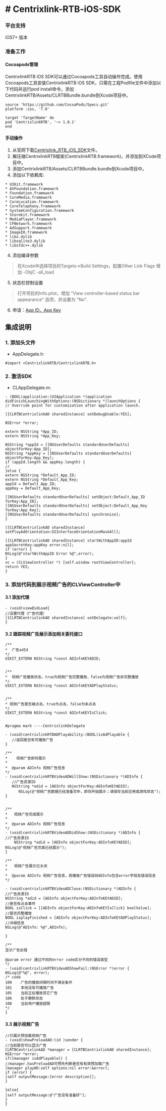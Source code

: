 # # Centrixlink-RTB-iOS-SDK

### 平台支持
iOS7+ 版本

### 准备工作

#### Cocoapods管理
CentrixlinkRTB iOS SDK可以通过Cocoapods工具自动操作完成。使用Cocoapods工具安装CentrixlinkRTB iOS SDK，只需在工程Podfile文件中添加以下代码并运行pod install命令，添加CentrixlinkRTB/Assets/CLRTBBundle.bundle到Xcode项目中。

```
source 'https://github.com/CocoaPods/Specs.git'
platform :ios, '7.0'

target 'TargetName' do
pod 'CentrixlinkRTB', '~> 1.0.1'
end
```

#### 手动操作
1.  从官网下载[Centrixlink_RTB_iOS_SDK](https://github.com/centrixlink/Centrixlink-RTB-iOS-SDK)文件。
2.  解压缩CentrixlinkRTB框架(CentrixlinkRTB.framework)，并添加到XCode项目中。
3.  添加CentrixlinkRTB/Assets/CLRTBBundle.bundle到Xcode项目中。
4.  添加以下依赖库:

```
* UIKit.framework
* AVFoundation.framework
* Foundation.framework
* CoreMedia.framework
* CoreLocation.framework
* CoreTelephony.framework
* SystemConfiguration.framework  
* Storekit.framework
* MediaPlayer.framework
* CFNetwork.framework
* AdSupport.framework
* ImageIO.framework
* libz.dylib
* libsqlite3.dylib
* libstdc++.dylib
```
4.  添加编译参数

> 在Xcode中选择项目的Targets->Build Settings，配置Other Link Flags 增加 -ObjC -all_load

5. 状态栏控制设置

> 打开项目的Info.plist，增加 "View controller-based status bar appearance" 选项，并设置为 "No".


6. 申请：[App ID、App Key](https://www.centrixlink.com)

## 集成说明

### 1. 添加头文件 
* AppDelegate.h:

```objc
#import <CentrixlinkRTB/CentrixlinkRTB.h>
```



### 2. 激活SDK

* CLAppDelegate.m:

```objc
- (BOOL)application:(UIApplication *)application didFinishLaunchingWithOptions:(NSDictionary *)launchOptions {
// Override point for customization after application launch.

[[CLRTBCentrixlinkAD sharedInstance] setDebugEnable:YES];

NSError *error;

extern NSString *App_ID;
extern NSString *App_Key;

NSString *appId = [[NSUserDefaults standardUserDefaults] objectForKey:App_ID];
NSString *appKey = [[NSUserDefaults standardUserDefaults] objectForKey:App_Key];
if (appId.length && appKey.length) {
//
}else {
extern NSString *Default_App_ID;
extern NSString *Default_App_Key;
appId = Default_App_ID;
appKey = Default_App_Key;

[[NSUserDefaults standardUserDefaults] setObject:Default_App_ID forKey:App_ID];
[[NSUserDefaults standardUserDefaults] setObject:Default_App_Key forKey:App_Key];
[[NSUserDefaults standardUserDefaults] synchronize];
}

[[CLRTBCentrixlinkAD sharedInstance] setPlayAdOrientation:UIInterfaceOrientationMaskAll];

[[CLRTBCentrixlinkAD sharedInstance] startWithAppID:appId appSecretKey:appKey error:nil];
if (error) {
NSLog(@"startWithAppID Error %@",error);
}
vc = (CLViewController *) [self.window rootViewController];
return YES;
}
```


### 3. 添加代码到展示视频广告的CLViewController中

#### 3.1 添加代理
```objc
- (void)viewDidLoad{
//设置代理（广告代理）
[[CLRTBCentrixlinkAD sharedInstance] setDelegate:self];
}
```

#### 3.2 跟踪视频广告展示添加相关委托接口

```objc
/**
*  广告adId
*/
UIKIT_EXTERN NSString *const ADInfoKEYADID;


/**
*  视频广告播放状态，true为视频广告完整播放，false为视频广告非完整播放
*/
UIKIT_EXTERN NSString *const ADInfoKEYADPlayStatus;


/**
* 视频广告是否被点击，true为点击，false为未点击
*/
UIKIT_EXTERN NSString *const ADInfoKEYIsClick;


#pragma mark ----CentrixlinkDelegate

- (void)centrixlinkRTBADPlayability:(BOOL)isAdPlayable {
   //返回是否有可播放广告
}
    
/**
*    视频广告即将展示
*
*  @param ADInfo 视频广告信息
*/
- (void)centrixlinkRTBVideoADWillShow:(NSDictionary *)ADInfo {
   //广告资源ID
   NSString *adid = [ADInfo objectForKey:ADInfoKEYADID];
      NSLog(@"视频广告数据已经准备完毕，即将开始展示；请保存当前应用或游戏状态");
}
      

/**
*   视频广告完成展示
*
*  @param ADInfo 视频广告信息
*/
- (void)centrixlinkRTBVideoADDidShow:(NSDictionary *)ADInfo {
//广告资源ID
    NSString *adid = [ADInfo objectForKey:ADInfoKEYADID];
NSLog(@"视频广告页面已经展示");
}

/**
*   视频广告展示已关闭
*
*  @param ADInfo 视频广告信息，若播放广告错误则ADInfo包含error字段及错误信息
*/

- (void)centrixlinkRTBVideoADClose:(NSDictionary *)ADInfo {
//广告资源ID
NSString *adid = [ADInfo objectForKey:ADInfoKEYADID];
//是否有点击事件
BOOL isClick = [[ADInfo objectForKey:ADInfoKEYIsClick] boolValue];
//是否完整播放
BOOL isplayFinished = [ADInfo objectForKey:ADInfoKEYADPlayStatus];
//详细信息
NSLog(@"ADInfo: %@",ADInfo);

}

/**
显示广告出错

@param error 通过不同的error code区分不同的错误类型
*/
- (void)centrixlinkRTBVideoADShowFail:(NSError *)error {
NSLog(@"%@", error);
/* code
100    广告的播放间隔时间不满足条件
101    本地没有可播放广告
105    当前正在播放其它广告
106    处于静默状态
108    当前用户播放超限
*/
}

```

#### 3.3 展示视频广告

```objc
//只展示预加载视频广告
- (void)showPreloadAD:(id )sender {
//当前是否可以显示广告
CLRTBCentrixlinkAD *manager = [CLRTBCentrixlinkAD sharedInstance];
NSError *error;
if([manager isAdPlayable]) {
//manager.hasPreloadAD可预先判断是否有有效预加载广告
[manager playAD:self options:nil error:&error];
if (error) {
[self outputMessage:[error description]];
}

}else{
[self outputMessage:@"广告没有准备好"];
}
}
```

